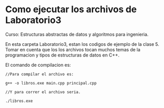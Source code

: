 # Como ejecutar los archivos de Laboratorio3
Curso: Estructuras abstractas de datos y algoritmos para ingenieria.

En esta carpeta Laboratorio3, estan los codigos de ejemplo de la clase 5. Tomar en cuenta que los los archivos tocan muchos temas de la programacion y tipos de estructuras de datos en C++.

El comando de compilacion es:
```
//Para compilar el archivo es:

g++ -o libros.exe main.cpp principal.cpp

//Y para correr el archivo seria.

./libros.exe
```